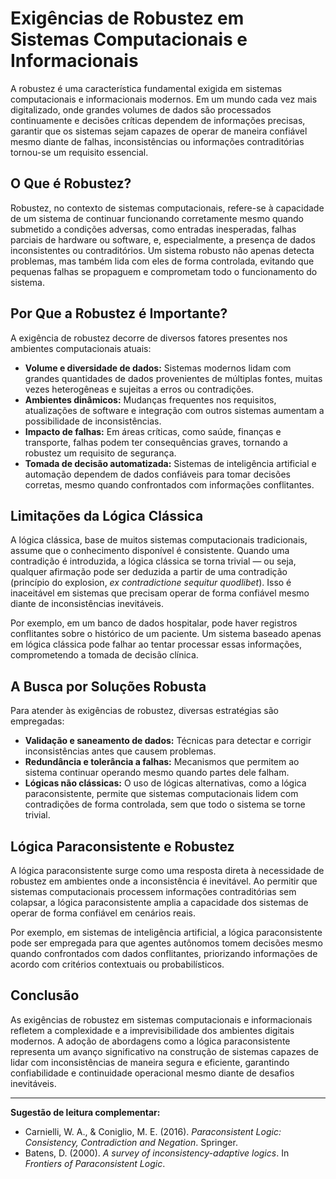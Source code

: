 
# Exigências de Robustez em Sistemas Computacionais e Informacionais

A robustez é uma característica fundamental exigida em sistemas computacionais e informacionais modernos. Em um mundo cada vez mais digitalizado, onde grandes volumes de dados são processados continuamente e decisões críticas dependem de informações precisas, garantir que os sistemas sejam capazes de operar de maneira confiável mesmo diante de falhas, inconsistências ou informações contraditórias tornou-se um requisito essencial.

## O Que é Robustez?

Robustez, no contexto de sistemas computacionais, refere-se à capacidade de um sistema de continuar funcionando corretamente mesmo quando submetido a condições adversas, como entradas inesperadas, falhas parciais de hardware ou software, e, especialmente, a presença de dados inconsistentes ou contraditórios. Um sistema robusto não apenas detecta problemas, mas também lida com eles de forma controlada, evitando que pequenas falhas se propaguem e comprometam todo o funcionamento do sistema.

## Por Que a Robustez é Importante?

A exigência de robustez decorre de diversos fatores presentes nos ambientes computacionais atuais:

- **Volume e diversidade de dados:** Sistemas modernos lidam com grandes quantidades de dados provenientes de múltiplas fontes, muitas vezes heterogêneas e sujeitas a erros ou contradições.
- **Ambientes dinâmicos:** Mudanças frequentes nos requisitos, atualizações de software e integração com outros sistemas aumentam a possibilidade de inconsistências.
- **Impacto de falhas:** Em áreas críticas, como saúde, finanças e transporte, falhas podem ter consequências graves, tornando a robustez um requisito de segurança.
- **Tomada de decisão automatizada:** Sistemas de inteligência artificial e automação dependem de dados confiáveis para tomar decisões corretas, mesmo quando confrontados com informações conflitantes.

## Limitações da Lógica Clássica

A lógica clássica, base de muitos sistemas computacionais tradicionais, assume que o conhecimento disponível é consistente. Quando uma contradição é introduzida, a lógica clássica se torna trivial — ou seja, qualquer afirmação pode ser deduzida a partir de uma contradição (princípio do explosion, *ex contradictione sequitur quodlibet*). Isso é inaceitável em sistemas que precisam operar de forma confiável mesmo diante de inconsistências inevitáveis.

Por exemplo, em um banco de dados hospitalar, pode haver registros conflitantes sobre o histórico de um paciente. Um sistema baseado apenas em lógica clássica pode falhar ao tentar processar essas informações, comprometendo a tomada de decisão clínica.

## A Busca por Soluções Robusta

Para atender às exigências de robustez, diversas estratégias são empregadas:

- **Validação e saneamento de dados:** Técnicas para detectar e corrigir inconsistências antes que causem problemas.
- **Redundância e tolerância a falhas:** Mecanismos que permitem ao sistema continuar operando mesmo quando partes dele falham.
- **Lógicas não clássicas:** O uso de lógicas alternativas, como a lógica paraconsistente, permite que sistemas computacionais lidem com contradições de forma controlada, sem que todo o sistema se torne trivial.

## Lógica Paraconsistente e Robustez

A lógica paraconsistente surge como uma resposta direta à necessidade de robustez em ambientes onde a inconsistência é inevitável. Ao permitir que sistemas computacionais processem informações contraditórias sem colapsar, a lógica paraconsistente amplia a capacidade dos sistemas de operar de forma confiável em cenários reais.

Por exemplo, em sistemas de inteligência artificial, a lógica paraconsistente pode ser empregada para que agentes autônomos tomem decisões mesmo quando confrontados com dados conflitantes, priorizando informações de acordo com critérios contextuais ou probabilísticos.

## Conclusão

As exigências de robustez em sistemas computacionais e informacionais refletem a complexidade e a imprevisibilidade dos ambientes digitais modernos. A adoção de abordagens como a lógica paraconsistente representa um avanço significativo na construção de sistemas capazes de lidar com inconsistências de maneira segura e eficiente, garantindo confiabilidade e continuidade operacional mesmo diante de desafios inevitáveis.

---
**Sugestão de leitura complementar:**  
- Carnielli, W. A., & Coniglio, M. E. (2016). *Paraconsistent Logic: Consistency, Contradiction and Negation*. Springer.
- Batens, D. (2000). *A survey of inconsistency-adaptive logics*. In *Frontiers of Paraconsistent Logic*.
```
